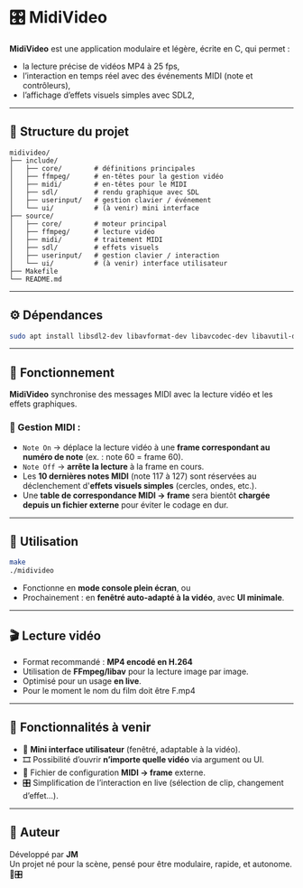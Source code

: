 # 🎛️ MidiVideo

**MidiVideo** est une application modulaire et légère, écrite en C, qui permet :

- la lecture précise de vidéos MP4 à 25 fps,
- l’interaction en temps réel avec des événements MIDI (note et contrôleurs),
- l’affichage d’effets visuels simples avec SDL2,

---

## 🧱 Structure du projet

```
midivideo/
├── include/
│   ├── core/        # définitions principales
│   ├── ffmpeg/      # en-têtes pour la gestion vidéo
│   ├── midi/        # en-têtes pour le MIDI
│   ├── sdl/         # rendu graphique avec SDL
│   ├── userinput/   # gestion clavier / événement
│   └── ui/          # (à venir) mini interface
├── source/
│   ├── core/        # moteur principal
│   ├── ffmpeg/      # lecture vidéo
│   ├── midi/        # traitement MIDI
│   ├── sdl/         # effets visuels
│   ├── userinput/   # gestion clavier / interaction
│   └── ui/          # (à venir) interface utilisateur
├── Makefile
└── README.md
```

---

## ⚙️ Dépendances

```bash
sudo apt install libsdl2-dev libavformat-dev libavcodec-dev libavutil-dev libportmidi-dev
```

---

## 🧠 Fonctionnement

**MidiVideo** synchronise des messages MIDI avec la lecture vidéo et les effets graphiques.

### 🎹 Gestion MIDI :

- `Note On` → déplace la lecture vidéo à une **frame correspondant au numéro de note** (ex. : note 60 = frame 60).
- `Note Off` → **arrête la lecture** à la frame en cours.
- Les **10 dernières notes MIDI** (note 117 à 127) sont réservées au déclenchement d'**effets visuels simples** (cercles, ondes, etc.).
- Une **table de correspondance MIDI → frame** sera bientôt **chargée depuis un fichier externe** pour éviter le codage en dur.

---

## 🚀 Utilisation

```bash
make
./midivideo
```

- Fonctionne en **mode console plein écran**, ou
- Prochainement : en **fenêtré auto-adapté à la vidéo**, avec **UI minimale**.

---

## 🎬 Lecture vidéo

- Format recommandé : **MP4 encodé en H.264**
- Utilisation de **FFmpeg/libav** pour la lecture image par image.
- Optimisé pour un usage **en live**.
- Pour le moment le nom du film doit être F.mp4
---

## 🔧 Fonctionnalités à venir

- 🔳 **Mini interface utilisateur** (fenêtré, adaptable à la vidéo).
- 🎞️ Possibilité d’ouvrir **n’importe quelle vidéo** via argument ou UI.
- 📄 Fichier de configuration **MIDI → frame** externe.
- 🎛️ Simplification de l’interaction en live (sélection de clip, changement d’effet...).

---

## 👤 Auteur

Développé par **JM**  
Un projet né pour la scène, pensé pour être modulaire, rapide, et autonome. 🎥🎛️
